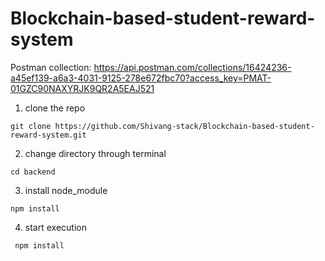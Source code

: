 # Blockchain-based-student-reward-system

Postman collection: https://api.postman.com/collections/16424236-a45ef139-a6a3-4031-9125-278e672fbc70?access_key=PMAT-01GZC90NAXYRJK9QR2A5EAJ521 

1. clone the repo 

```
git clone https://github.com/Shivang-stack/Blockchain-based-student-reward-system.git

```
2. change directory through terminal

```
cd backend

```
3. install node_module

```
npm install
```

4. start execution

```
 npm install
```
